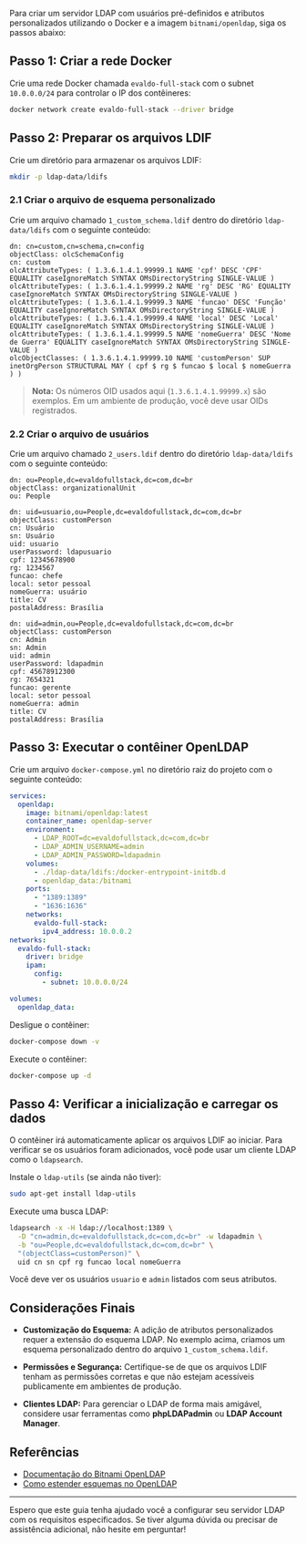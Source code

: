 
Para criar um servidor LDAP com usuários pré-definidos e atributos personalizados utilizando o Docker e a imagem `bitnami/openldap`, siga os passos abaixo:

## Passo 1: Criar a rede Docker

Crie uma rede Docker chamada `evaldo-full-stack` com o subnet `10.0.0.0/24` para controlar o IP dos contêineres:

```bash
docker network create evaldo-full-stack --driver bridge

```

## Passo 2: Preparar os arquivos LDIF

Crie um diretório para armazenar os arquivos LDIF:

```bash
mkdir -p ldap-data/ldifs
```

### 2.1 Criar o arquivo de esquema personalizado

Crie um arquivo chamado `1_custom_schema.ldif` dentro do diretório `ldap-data/ldifs` com o seguinte conteúdo:

```ldif
dn: cn=custom,cn=schema,cn=config
objectClass: olcSchemaConfig
cn: custom
olcAttributeTypes: ( 1.3.6.1.4.1.99999.1 NAME 'cpf' DESC 'CPF' EQUALITY caseIgnoreMatch SYNTAX OMsDirectoryString SINGLE-VALUE )
olcAttributeTypes: ( 1.3.6.1.4.1.99999.2 NAME 'rg' DESC 'RG' EQUALITY caseIgnoreMatch SYNTAX OMsDirectoryString SINGLE-VALUE )
olcAttributeTypes: ( 1.3.6.1.4.1.99999.3 NAME 'funcao' DESC 'Função' EQUALITY caseIgnoreMatch SYNTAX OMsDirectoryString SINGLE-VALUE )
olcAttributeTypes: ( 1.3.6.1.4.1.99999.4 NAME 'local' DESC 'Local' EQUALITY caseIgnoreMatch SYNTAX OMsDirectoryString SINGLE-VALUE )
olcAttributeTypes: ( 1.3.6.1.4.1.99999.5 NAME 'nomeGuerra' DESC 'Nome de Guerra' EQUALITY caseIgnoreMatch SYNTAX OMsDirectoryString SINGLE-VALUE )
olcObjectClasses: ( 1.3.6.1.4.1.99999.10 NAME 'customPerson' SUP inetOrgPerson STRUCTURAL MAY ( cpf $ rg $ funcao $ local $ nomeGuerra ) )
```

> **Nota:** Os números OID usados aqui (`1.3.6.1.4.1.99999.x`) são exemplos. Em um ambiente de produção, você deve usar OIDs registrados.

### 2.2 Criar o arquivo de usuários

Crie um arquivo chamado `2_users.ldif` dentro do diretório `ldap-data/ldifs` com o seguinte conteúdo:

```ldif
dn: ou=People,dc=evaldofullstack,dc=com,dc=br
objectClass: organizationalUnit
ou: People

dn: uid=usuario,ou=People,dc=evaldofullstack,dc=com,dc=br
objectClass: customPerson
cn: Usuário
sn: Usuário
uid: usuario
userPassword: ldapusuario
cpf: 12345678900
rg: 1234567
funcao: chefe
local: setor pessoal
nomeGuerra: usuário
title: CV
postalAddress: Brasília

dn: uid=admin,ou=People,dc=evaldofullstack,dc=com,dc=br
objectClass: customPerson
cn: Admin
sn: Admin
uid: admin
userPassword: ldapadmin
cpf: 45678912300
rg: 7654321
funcao: gerente
local: setor pessoal
nomeGuerra: admin
title: CV
postalAddress: Brasília
```

## Passo 3: Executar o contêiner OpenLDAP

Crie um arquivo `docker-compose.yml` no diretório raiz do projeto com o seguinte conteúdo:

```yaml
services:
  openldap:
    image: bitnami/openldap:latest
    container_name: openldap-server
    environment:
      - LDAP_ROOT=dc=evaldofullstack,dc=com,dc=br
      - LDAP_ADMIN_USERNAME=admin
      - LDAP_ADMIN_PASSWORD=ldapadmin
    volumes:
      - ./ldap-data/ldifs:/docker-entrypoint-initdb.d
      - openldap_data:/bitnami
    ports:
      - "1389:1389"
      - "1636:1636"
    networks:
      evaldo-full-stack:
        ipv4_address: 10.0.0.2
networks:
  evaldo-full-stack:
    driver: bridge
    ipam:
      config:
        - subnet: 10.0.0.0/24

volumes:
  openldap_data:
```

Desligue o contêiner:

```bash
docker-compose down -v
```

Execute o contêiner:

```bash
docker-compose up -d
```



## Passo 4: Verificar a inicialização e carregar os dados

O contêiner irá automaticamente aplicar os arquivos LDIF ao iniciar. Para verificar se os usuários foram adicionados, você pode usar um cliente LDAP como o `ldapsearch`.

Instale o `ldap-utils` (se ainda não tiver):

```bash
sudo apt-get install ldap-utils
```

Execute uma busca LDAP:

```bash
ldapsearch -x -H ldap://localhost:1389 \
  -D "cn=admin,dc=evaldofullstack,dc=com,dc=br" -w ldapadmin \
  -b "ou=People,dc=evaldofullstack,dc=com,dc=br" \
  "(objectClass=customPerson)" \
  uid cn sn cpf rg funcao local nomeGuerra

```

Você deve ver os usuários `usuario` e `admin` listados com seus atributos.

## Considerações Finais

- **Customização do Esquema:** A adição de atributos personalizados requer a extensão do esquema LDAP. No exemplo acima, criamos um esquema personalizado dentro do arquivo `1_custom_schema.ldif`.

- **Permissões e Segurança:** Certifique-se de que os arquivos LDIF tenham as permissões corretas e que não estejam acessíveis publicamente em ambientes de produção.

- **Clientes LDAP:** Para gerenciar o LDAP de forma mais amigável, considere usar ferramentas como **phpLDAPadmin** ou **LDAP Account Manager**.

## Referências

- [Documentação do Bitnami OpenLDAP](https://github.com/bitnami/bitnami-docker-openldap)
- [Como estender esquemas no OpenLDAP](https://www.openldap.org/doc/admin24/schema.html)

---

Espero que este guia tenha ajudado você a configurar seu servidor LDAP com os requisitos especificados. Se tiver alguma dúvida ou precisar de assistência adicional, não hesite em perguntar!

